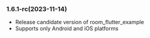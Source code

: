 ### 1.6.1-rc(2023-11-14)

- Release candidate version of room_flutter_example
- Supports only Android and iOS platforms
